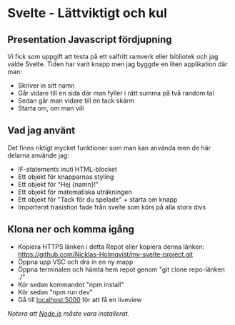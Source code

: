 # Svelte - Lättviktigt och kul

## Presentation Javascript fördjupning
Vi fick som uppgift att testa på ett valfritt ramverk eller bibliotek och jag valde Svelte.
Tiden har varit knapp men jag byggde en liten applikation där man:
* Skriver in sitt namn
* Går vidare till en sida där man fyller i rätt summa på två random tal
* Sedan går man vidare till en tack skärm
* Starta om, om man vill

## Vad jag använt
Det finns riktigt mycket funktioner som man kan använda men de här delarna använde jag:
* IF-statements inuti HTML-blocket
* Ett objekt för knapparnas styling
* Ett objekt för "Hej {namn}!"
* Ett objekt för matematiska uträkningen
* Ett objekt för "Tack för du spelade" + starta om knapp
* Importerat trasistion fade från svelte som körs på alla stora divs

## Klona ner och komma igång
* Kopiera HTTPS länken i detta Repot eller kopiera denna länken: https://github.com/Nicklas-Holmqvist/my-svelte-project.git
* Öppna upp VSC och dra in en ny mapp
* Öppna terminalen och hämta hem repot genom "git clone repo-länken ./"
* Kör sedan kommandot "npm install"
* Kör sedan "npm run dev"
* Gå till [localhost:5000](http://localhost:5000/) för att få en liveview

*Notera att [Node.js](https://nodejs.org) måste vara installerat.*
